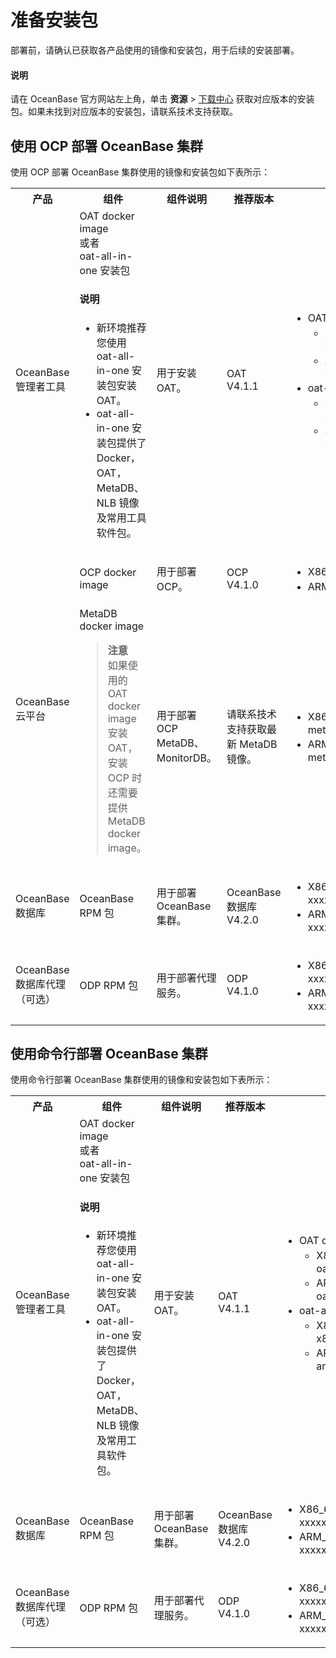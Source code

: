 # 准备安装包

部署前，请确认已获取各产品使用的镜像和安装包，用于后续的安装部署。

<main id="notice" type='explain'>
    <h4>说明</h4>
    <p>请在 OceanBase 官方网站左上角，单击 <b>资源</b> > <a href="https://www.oceanbase.com/softwarecenter-enterprise">下载中心</a> 获取对应版本的安装包。如果未找到对应版本的安装包，请联系技术支持获取。</p>
</main>

## 使用 OCP 部署 OceanBase 集群

使用 OCP 部署 OceanBase 集群使用的镜像和安装包如下表所示：

<table>
   <tr>
       <th>产品</th>
       <th>组件</th>
       <th>组件说明</th>
       <th>推荐版本</th>
       <th>安装包/镜像名</th>
   </tr>
   <tr>
       <td>OceanBase 管理者工具</td>
       <td>OAT docker image </br>或者</br>oat-all-in-one 安装包 <main id="notice" type='explain'><h4>说明</h4><p><ul><li>新环境推荐您使用 oat-all-in-one 安装包安装 OAT。</li><li>oat-all-in-one 安装包提供了 Docker，OAT，MetaDB、NLB 镜像及常用工具软件包。</li></ul></p></main></td>
       <td>用于安装 OAT。</td>
       <td>OAT V4.1.1</td>
       <td><ul><li>OAT docker image：<ul><li>X86_64 平台：oat_x.x.x_xxxxxxxx_x86.tgz</li><li>ARM_64 平台：oat_x.x.x_xxxxxxxx_arm.tgz</li></ul>
       </li><li>oat-all-in-one 安装包：<ul><li>X86_64 平台：oat-all-in-one-x86-411.tar</li><li>ARM_64 平台：oat-all-in-one-arm-411.tar</li></ul></li></ul></td>
   </tr>
   <tr>
       <td rowspan=2>OceanBase 云平台</td>
       <td>OCP docker image</td>
       <td>用于部署 OCP。</td>
       <td>OCP V4.1.0</td>
       <td><ul><li>X86_64 平台：ocpxxx.tar.gz</li><li>ARM_64 平台：ocpxxx.arm.tar.gz</li></ul></td>
   </tr>
   <tr>
       <td>MetaDB docker image<blockquote><b>注意</b></br>如果使用的 OAT docker image 安装 OAT，安装 OCP 时还需要提供 MetaDB docker image。</blockquote></td>
       <td>用于部署 OCP MetaDB、MonitorDB。</td>
       <td>请联系技术支持获取最新 MetaDB 镜像。</td>
       <td><ul><li>X86_64 平台：meta_xxxxxx_xxxxxx_x86_xxxxxxxx.tgz</li><li>ARM_64 平台：meta_xxxxxx_xxxxxx_arm_xxxxxxxx.tgz</li></ul></td>
   </tr>
   <tr>
       <td>OceanBase 数据库</td>
       <td>OceanBase RPM 包</td>
       <td>用于部署 OceanBase 集群。</td>
       <td>OceanBase 数据库 V4.2.0</td>
       <td><ul><li>X86_64 平台：oceanbase-x.x.x.x-xxxxxxxxxxxxxxxxxx.el7.x86_64.rpm</li><li>ARM_64 平台：oceanbase-x.x.x.x-xxxxxxxxxxxxxxxxxx.el7.aarch64.rpm</li></ul></td>
   </tr>
   <tr>
       <td>OceanBase 数据库代理（可选）</td>
       <td>ODP RPM 包</td>
       <td>用于部署代理服务。</td>
       <td>ODP V4.1.0</td>
       <td><ul><li>X86_64 平台：obproxy-x.x.x.x-xxxxxxxxxxxxxx.el7.x86_64.rpm</li><li>ARM_64 平台：obproxy-x.x.x.x-xxxxxxxxxxxxxx.el7.aarch64.rpm</li></ul></td>
   </tr>
</table>

## 使用命令行部署 OceanBase 集群

使用命令行部署 OceanBase 集群使用的镜像和安装包如下表所示：

<table>
   <tr>
       <th>产品</th>
       <th>组件</th>
       <th>组件说明</th>
       <th>推荐版本</th>
       <th>安装包/镜像名</th>
   </tr>
   <tr>
       <td>OceanBase 管理者工具</td>
       <td>OAT docker image </br>或者</br>oat-all-in-one 安装包 <main id="notice" type='explain'><h4>说明</h4><p><ul><li>新环境推荐您使用 oat-all-in-one 安装包安装 OAT。</li><li>oat-all-in-one 安装包提供了 Docker，OAT，MetaDB、NLB 镜像及常用工具软件包。</li></ul></p></main></td>
       <td>用于安装 OAT。</td>
       <td>OAT V4.1.1</td>
       <td><ul><li>OAT docker image：<ul><li>X86_64 平台：oat_x.x.x_xxxxxxxx_x86.tgz</li><li>ARM_64 平台：oat_x.x.x_xxxxxxxx_arm.tgz</li></ul>
       </li><li>oat-all-in-one 安装包：<ul><li>X86_64 平台：oat-all-in-one-x86-411.tar</li><li>ARM_64 平台：oat-all-in-one-arm-411.tar</li></ul></li></ul></td>
   </tr>
   <tr>
       <td>OceanBase 数据库</td>
       <td>OceanBase RPM 包</td>
       <td>用于部署 OceanBase 集群。</td>
       <td>OceanBase 数据库 V4.2.0</td>
       <td><ul><li>X86_64 平台：oceanbase-x.x.x.x-xxxxxxxxxxxxxxxxxx.el7.x86_64.rpm</li><li>ARM_64 平台：oceanbase-x.x.x.x-xxxxxxxxxxxxxxxxxx.el7.aarch64.rpm</li></ul></td>
   </tr>
   <tr>
       <td>OceanBase 数据库代理（可选）</td>
       <td>ODP RPM 包</td>
       <td>用于部署代理服务。</td>
       <td>ODP V4.1.0</td>
       <td><ul><li>X86_64 平台：obproxy-x.x.x.x-xxxxxxxxxxxxxx.el7.x86_64.rpm</li><li>ARM_64 平台：obproxy-x.x.x.x-xxxxxxxxxxxxxx.el7.aarch64.rpm</li></ul></td>
   </tr>
</table>
